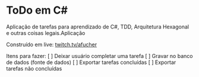 # ToDo em C#

Aplicação de tarefas para aprendizado de C#, TDD, Arquitetura Hexagonal e outras coisas legais.Aplicação

Construído em live: [twitch.tv/afucher](twitch.tv/afucher)

Itens para fazer:
[ ] Deixar usuário completar uma tarefa
[ ] Gravar no banco de dados (fonte de dados)
[ ] Exportar tarefas concluídas
[ ] Exportar tarefas não concluídas